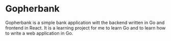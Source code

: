 # Gopherbank

Gopherbank is a simple bank application witt the backend written in Go and frontend in React.
It is a learning project for me to learn Go and to learn how to write a web application in Go.
